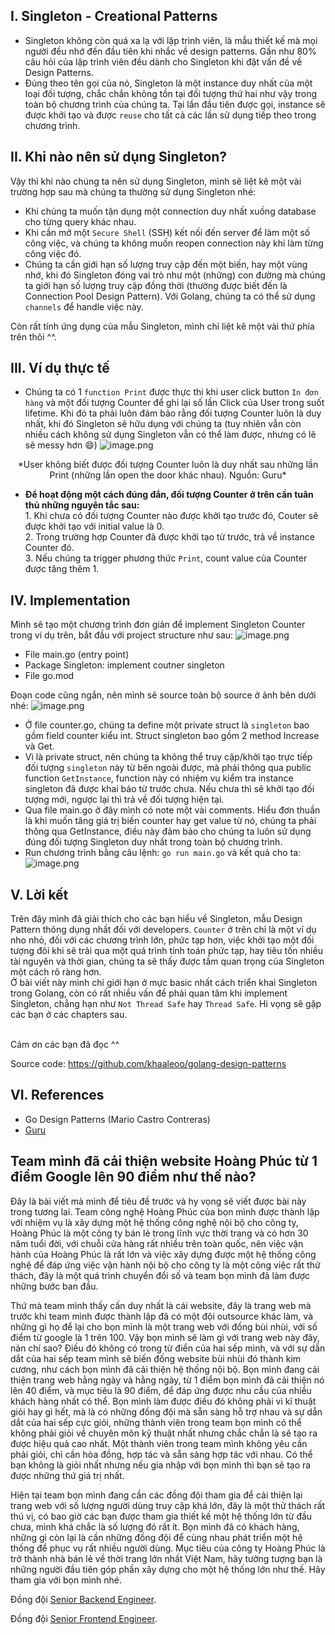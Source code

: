 ## I. Singleton - Creational Patterns
- Singleton không còn quá xa lạ với lập trình viên, là mẫu thiết kế mà mọi người đều nhớ đến đầu tiên khi nhắc về design patterns. Gần như 80% câu hỏi của lập trình viên đều dành cho Singleton khi đặt vấn đề về Design Patterns.
- Đúng theo tên gọi của nó, Singleton là một instance duy nhất của một loại đối tượng, chắc chắn không tồn tại đối tượng thứ hai như vậy trong toàn bộ chương trình của chúng ta. Tại lần đầu tiên được gọi, instance sẽ được khởi tạo và được `reuse` cho tất cả các lần sử dụng tiếp theo trong chương trình.

## II. Khi nào nên sử dụng Singleton?
Vậy thì khi nào chúng ta nên sử dụng Singleton, mình sẽ liệt kê một vài trường hợp sau mà chúng ta thường sử dụng Singleton nhé:
- Khi chúng ta muốn tận dụng một connection duy nhất xuống database cho từng query khác nhau.
- Khi cần mở một `Secure Shell` (SSH) kết nối đến server để làm một số công việc, và chúng ta không muốn reopen connection này khi làm từng công việc đó.
- Chúng ta cần giới hạn số lượng truy cập đến một biến, hay một vùng nhớ, khi đó Singleton đóng vai trò như một (những) con đường mà chúng ta giới hạn số lượng truy cập đồng thời (thường được biết đến là Connection Pool Design Pattern). Với Golang, chúng ta có thể sử dụng `channels` để handle việc này.

Còn rất tính ứng dụng của mẫu Singleton, mình chỉ liệt kê một vài thứ phía trên thôi ^^.

## III. Ví dụ thực tế
- Chúng ta có 1 `function Print` được thực thi khi user click button `In đơn hàng` và một đối tượng Counter để ghi lại số lần Click của User trong suốt lifetime. Khi đó ta phải luôn đảm bảo rằng đối tượng Counter luôn là duy nhất, khi đó Singleton sẽ hữu dụng với chúng ta (tuy nhiên vẫn còn nhiều cách không sử dụng Singleton vẫn có thể làm được, nhưng có lẽ sẽ messy hơn 😄)
![image.png](https://images.viblo.asia/d46ce2d6-bd7b-4c98-9668-b0d73afc846f.png)
<div align="center">*User không biết được đối tượng Counter luôn là duy nhất sau những lần Print (những lần open the door khác nhau). Nguồn: Guru*</div>

- **Để hoạt động một cách đúng đắn, đối tượng Counter ở trên cần tuân thủ những nguyên tắc sau:**
    <br>1. Khi chưa có đối tượng Counter nào được khởi tạo trước đó, Couter sẽ được khởi tạo với initial value là 0.
    <br>2. Trong trường hợp Counter đã được khởi tạo từ trước, trả về instance Counter đó.
    <br>3. Nếu chúng ta trigger phương thức `Print`, count value của Counter được tăng thêm 1.
    
## IV. Implementation
Mình sẽ tạo một chương trình đơn giản để implement Singleton Counter trong ví dụ trên, bắt đầu với project structure như sau: ![image.png](https://images.viblo.asia/98ef56dc-21f0-4b08-bb34-89cdf5b8b7a8.png)
- File main.go (entry point)
- Package Singleton: implement coutner singleton
- File go.mod

Đoạn code cũng ngắn, nên mình sẽ source toàn bộ source ở ảnh bên dưới nhé: 
![image.png](https://images.viblo.asia/04fda4d4-b1cc-4970-83eb-39353345395b.png)

- Ở file counter.go, chúng ta define một private struct là `singleton` bao gồm field counter kiểu int. Struct singleton bao gồm 2 method Increase và Get.
- Vì là private struct, nên chúng ta không thể truy cập/khởi tạo trực tiếp đối tượng `singleton` này từ bên ngoài được, mà phải thông qua public function `GetInstance`, function này có nhiệm vụ kiểm tra instance singleton đã được khai báo từ trước chưa. Nếu chưa thì sẽ khởi tạo đối tượng mới, ngược lại thì trả về đối tượng hiện tại.
- Qua file main.go ở đây mình có note một vài comments. Hiểu đơn thuần là khi muốn tăng giá trị biến counter hay get value từ nó, chúng ta phải thông qua GetInstance, điều này đảm bảo cho chúng ta luôn sử dụng đúng đối tượng Singleton duy nhất trong toàn bộ chương trình.
- Run chương trình bằng câu lệnh: `go run main.go` và kết quả cho ta: ![image.png](https://images.viblo.asia/8100ab05-71a7-442e-a74f-1d094e8b28ae.png)

## V. Lời kết
Trên đây mình đã giải thích cho các bạn hiểu về Singleton, mẫu Design Pattern thông dụng nhất đối với developers. `Counter` ở trên chỉ là một ví dụ nho nhỏ, đối với các chương trình lớn, phức tạp hơn, việc khởi tạo một đối tượng đôi khi sẽ trải qua một quá trình tính toán phức tạp, hay tiêu tốn nhiều tài nguyên và thời gian, chúng ta sẽ thấy được tầm quan trọng của Singleton một cách rõ ràng hơn.
<br>Ở bài viết này mình chỉ giới hạn ở mực basic nhất cách triển khai Singleton trong Golang, còn có rất nhiều vấn đề phải quan tâm khi implement Singleton, chẳng hạn như `Not Thread Safe` hay `Thread Safe`. Hi vọng sẽ gặp các bạn ở các chapters sau.

<br>Cảm ơn các bạn đã đọc ^^

Source code: https://github.com/khaaleoo/golang-design-patterns

## VI. References
- Go Design Patterns (Mario Castro Contreras)
- [Guru](https://refactoring.guru/) 

## Team mình đã cải thiện website Hoàng Phúc từ 1 điểm Google lên 90 điểm như thế nào?

Đây là bài viết mà mình để tiêu đề trước và hy vọng sẽ viết được bài này trong tương lai. Team công nghệ Hoàng Phúc của bọn mình được thành lập với nhiệm vụ là xây dựng một hệ thống công nghệ nội bộ cho công ty, Hoàng Phúc là một công ty bán lẻ trong lĩnh vực thời trang và có hơn 30 năm tuổi đời, với chuỗi cửa hàng rất nhiều trên toàn quốc, nên việc vận hành của Hoàng Phúc là rất lớn và việc xây dựng được một hệ thống công nghệ để đáp ứng việc vận hành nội bộ cho công ty là một công việc rất thử thách, đây là một quá trình chuyển đổi số và team bọn mình đã làm được những bước ban đầu.

Thứ mà team mình thấy cấn duy nhất là cái website, đây là trang web mà trước khi team mình được thành lập đã có một đội outsource khác làm, và những gì họ để lại cho bọn mình là một trang web với đống bùi nhùi, với số điểm từ google là 1 trên 100. Vậy bọn mình sẽ làm gì với trang web này đây, nản chí sao? Điều đó không có trong từ điển của hai sếp mình, và với sự dẫn dắt của hai sếp team mình sẽ biến đống website bùi nhùi đó thành kim cương, như cách bọn mình đã cải thiện hệ thống nội bộ. Bọn mình đang cải thiện trang web hằng ngày và hằng ngày, từ 1 điểm bọn mình đã cải thiện nó lên 40 điểm, và mục tiêu là 90 điểm, để đáp ứng được nhu cầu của nhiều khách hàng nhất có thể. Bọn mình làm được điều đó không phải vì kĩ thuật giỏi hay gì hết, mà là có những đồng đội mà sẵn sàng hỗ trợ nhau và sự dẫn dắt của hai sếp cực giỏi, những thành viên trong team bọn mình có thể không phải giỏi về chuyên môn kỹ thuật nhất nhưng chắc chắn là sẽ tạo ra được hiệu quả cao nhất. Một thành viên trong team mình không yêu cần phải giỏi, chỉ cần hòa đồng, hợp tác và sẵn sàng hợp tác với nhau. Có thể bạn không là giỏi nhất nhưng nếu gia nhập với bọn mình thì bạn sẽ tạo ra được những thứ giá trị nhất.

Hiện tại team bọn mình đang cần các đồng đội tham gia để cải thiện lại trang web với số lượng người dùng truy cập khá lớn, đây là một thử thách rất thú vị, có bao giờ các bạn được tham gia thiết kế một hệ thống lớn từ đầu chưa, mình khá chắc là số lượng đó rất ít. Bọn mình đã có khách hàng, những gì còn lại là cần những đồng đội để cùng nhau phát triển một hệ thống để phục vụ rất nhiều người dùng. Mục tiêu của công ty Hoàng Phúc là trở thành nhà bán lẻ về thời trang lớn nhất Việt Nam, hãy tưởng tượng bạn là những người đầu tiên góp phần xây dựng cho một hệ thống lớn như thế. Hãy tham gia với bọn mình nhé.

Đồng đội [Senior Backend Engineer](https://tuyendung.hoang-phuc.com/job/senior-backend-engineer-1022).

Đồng đội [Senior Frontend Engineer](https://tuyendung.hoang-phuc.com/job/senior-frontend-engineer-1021).